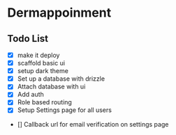 # Dermappoinment

## Todo List

- [x] make it deploy
- [x] scaffold basic ui
- [x] setup dark theme
- [x] Set up a database with drizzle
- [x] Attach database with ui
- [x] Add auth
- [x] Role based routing
- [x] Setup Settings page for all users
- [] Callback url for email verification on settings page
